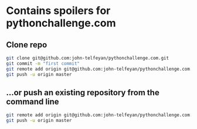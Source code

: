 # Contains spoilers for pythonchallenge.com

## Clone repo
```bash
git clone git@github.com:john-telfeyan/pythonchallenge.com.git
git commit -m "first commit"
git remote add origin git@github.com:john-telfeyan/pythonchallenge.com.git
git push -u origin master
```

## …or push an existing repository from the command line
```bash
git remote add origin git@github.com:john-telfeyan/pythonchallenge.com.git
git push -u origin master
```